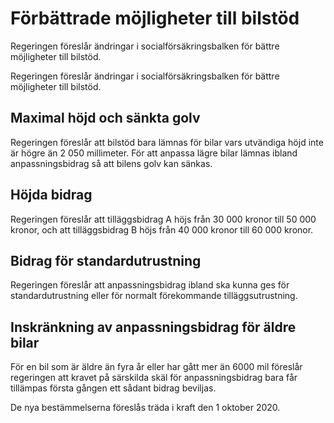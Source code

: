 # Förbättrade möjligheter till bilstöd

Regeringen föreslår ändringar i socialförsäkringsbalken för bättre möjligheter till bilstöd.

Regeringen föreslår ändringar i socialförsäkringsbalken för bättre möjligheter till bilstöd.

## Maximal höjd och sänkta golv

Regeringen föreslår att bilstöd bara lämnas för bilar vars utvändiga höjd inte är högre än 2 050 millimeter. För att anpassa lägre bilar lämnas ibland anpassningsbidrag så att bilens golv kan sänkas.

## Höjda bidrag

Regeringen föreslår att tilläggsbidrag A höjs från 30 000 kronor till 50 000 kronor, och att tilläggsbidrag B höjs från 40 000 kronor till 60 000 kronor.

## Bidrag för standardutrustning

Regeringen föreslår att anpassningsbidrag ibland ska kunna ges för standardutrustning eller för normalt förekommande tilläggsutrustning.

## Inskränkning av anpassningsbidrag för äldre bilar

För en bil som är äldre än fyra år eller har gått mer än 6000 mil föreslår regeringen att kravet på särskilda skäl för anpassningsbidrag bara får tillämpas första gången ett sådant bidrag beviljas.

De nya bestämmelserna föreslås träda i kraft den 1 oktober 2020.
